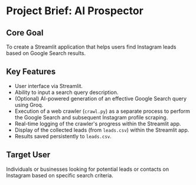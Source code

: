 # Project Brief: AI Prospector

## Core Goal

To create a Streamlit application that helps users find Instagram leads based on Google Search results.

## Key Features

- User interface via Streamlit.
- Ability to input a search query description.
- (Optional) AI-powered generation of an effective Google Search query using Groq.
- Execution of a web crawler (`crawl.py`) as a separate process to perform the Google Search and subsequent Instagram profile scraping.
- Real-time logging of the crawler's progress within the Streamlit app.
- Display of the collected leads (from `leads.csv`) within the Streamlit app.
- Results saved persistently to `leads.csv`.

## Target User

Individuals or businesses looking for potential leads or contacts on Instagram based on specific search criteria.
